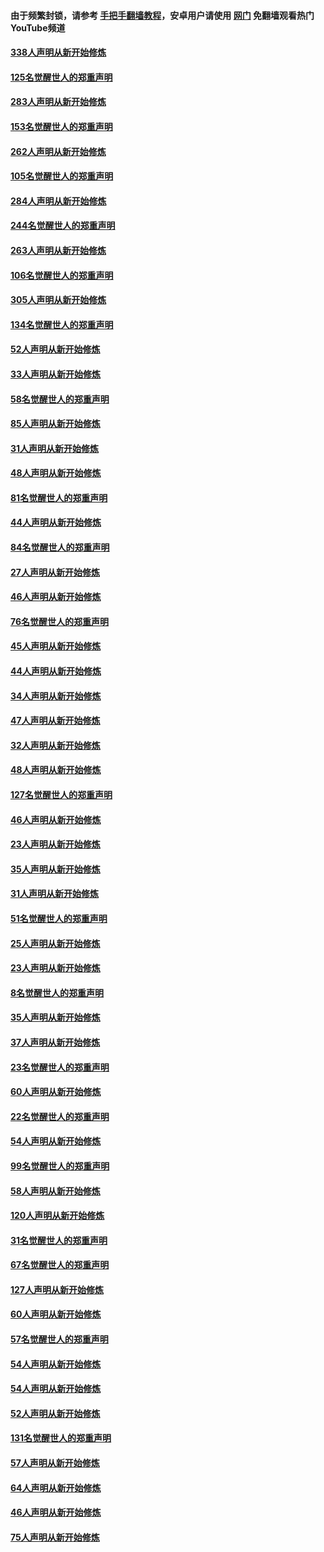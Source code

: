 #### 由于频繁封锁，请参考 [手把手翻墙教程](https://github.com/gfw-breaker/guides/wiki/)，安卓用户请使用 [网门](https://github.com/gfw-breaker/nogfw/blob/master/dl.md?t=04272201) 免翻墙观看热门YouTube频道 

#### [338人声明从新开始修炼](../pages/91/423540.md?t=04272201) 

#### [125名觉醒世人的郑重声明](../pages/91/423539.md?t=04272201) 

#### [283人声明从新开始修炼](../pages/91/423296.md?t=04272201) 

#### [153名觉醒世人的郑重声明](../pages/91/423295.md?t=04272201) 

#### [262人声明从新开始修炼](../pages/91/423004.md?t=04272201) 

#### [105名觉醒世人的郑重声明](../pages/91/423003.md?t=04272201) 

#### [284人声明从新开始修炼](../pages/91/422707.md?t=04272201) 

#### [244名觉醒世人的郑重声明](../pages/91/422706.md?t=04272201) 

#### [263人声明从新开始修炼](../pages/91/422553.md?t=04272201) 

#### [106名觉醒世人的郑重声明](../pages/91/422552.md?t=04272201) 

#### [305人声明从新开始修炼](../pages/91/422153.md?t=04272201) 

#### [134名觉醒世人的郑重声明](../pages/91/422152.md?t=04272201) 

#### [52人声明从新开始修炼](../pages/91/421846.md?t=04272201) 

#### [33人声明从新开始修炼](../pages/91/421804.md?t=04272201) 

#### [58名觉醒世人的郑重声明](../pages/91/421845.md?t=04272201) 

#### [85人声明从新开始修炼](../pages/91/421769.md?t=04272201) 

#### [31人声明从新开始修炼](../pages/91/421763.md?t=04272201) 

#### [48人声明从新开始修炼](../pages/91/421605.md?t=04272201) 

#### [81名觉醒世人的郑重声明](../pages/91/421656.md?t=04272201) 

#### [44人声明从新开始修炼](../pages/91/421544.md?t=04272201) 

#### [84名觉醒世人的郑重声明](../pages/91/421543.md?t=04272201) 

#### [27人声明从新开始修炼](../pages/91/421465.md?t=04272201) 

#### [46人声明从新开始修炼](../pages/91/421454.md?t=04272201) 

#### [76名觉醒世人的郑重声明](../pages/91/421453.md?t=04272201) 

#### [45人声明从新开始修炼](../pages/91/421452.md?t=04272201) 

#### [44人声明从新开始修炼](../pages/91/421422.md?t=04272201) 

#### [34人声明从新开始修炼](../pages/91/421322.md?t=04272201) 

#### [47人声明从新开始修炼](../pages/91/421264.md?t=04272201) 

#### [32人声明从新开始修炼](../pages/91/421225.md?t=04272201) 

#### [48人声明从新开始修炼](../pages/91/421202.md?t=04272201) 

#### [127名觉醒世人的郑重声明](../pages/91/421224.md?t=04272201) 

#### [46人声明从新开始修炼](../pages/91/421203.md?t=04272201) 

#### [23人声明从新开始修炼](../pages/91/421138.md?t=04272201) 

#### [35人声明从新开始修炼](../pages/91/421122.md?t=04272201) 

#### [31人声明从新开始修炼](../pages/91/421081.md?t=04272201) 

#### [51名觉醒世人的郑重声明](../pages/91/421080.md?t=04272201) 

#### [25人声明从新开始修炼](../pages/91/421020.md?t=04272201) 

#### [23人声明从新开始修炼](../pages/91/420884.md?t=04272201) 

#### [8名觉醒世人的郑重声明](../pages/91/420883.md?t=04272201) 

#### [35人声明从新开始修炼](../pages/91/420809.md?t=04272201) 

#### [37人声明从新开始修炼](../pages/91/420766.md?t=04272201) 

#### [23名觉醒世人的郑重声明](../pages/91/420765.md?t=04272201) 

#### [60人声明从新开始修炼](../pages/91/420727.md?t=04272201) 

#### [22名觉醒世人的郑重声明](../pages/91/420726.md?t=04272201) 

#### [54人声明从新开始修炼](../pages/91/420529.md?t=04272201) 

#### [99名觉醒世人的郑重声明](../pages/91/420528.md?t=04272201) 

#### [58人声明从新开始修炼](../pages/91/420198.md?t=04272201) 

#### [120人声明从新开始修炼](../pages/91/420141.md?t=04272201) 

#### [31名觉醒世人的郑重声明](../pages/91/420197.md?t=04272201) 

#### [67名觉醒世人的郑重声明](../pages/91/420140.md?t=04272201) 

#### [127人声明从新开始修炼](../pages/91/420082.md?t=04272201) 

#### [60人声明从新开始修炼](../pages/91/420081.md?t=04272201) 

#### [57名觉醒世人的郑重声明](../pages/91/420080.md?t=04272201) 

#### [54人声明从新开始修炼](../pages/91/419533.md?t=04272201) 

#### [54人声明从新开始修炼](../pages/91/419532.md?t=04272201) 

#### [52人声明从新开始修炼](../pages/91/419531.md?t=04272201) 

#### [131名觉醒世人的郑重声明](../pages/91/419530.md?t=04272201) 

#### [57人声明从新开始修炼](../pages/91/419430.md?t=04272201) 

#### [64人声明从新开始修炼](../pages/91/419429.md?t=04272201) 

#### [46人声明从新开始修炼](../pages/91/419428.md?t=04272201) 

#### [75人声明从新开始修炼](../pages/91/419427.md?t=04272201) 

